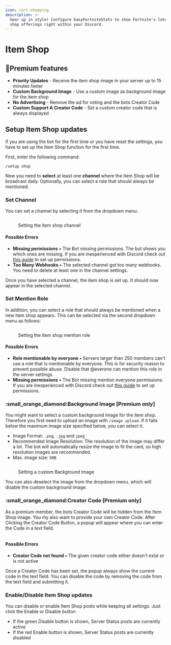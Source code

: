 ```yaml
---
icon: cart-shopping
description: >-
  Gear up in style! Configure EasyFortniteStats to show Fortnite's latest item
  shop offerings right within your Discord.
---
```


# Item Shop

## 🔸Premium features

* **Priority Updates** - Receive the item shop image in your server up to 15 minutes faster
* **Custom Background Image** - Use a custom image as background image for the item shop
* **No Advertising** - Remove the ad for voting and the bots Creator Code
* **Custom Support A Creator Code** - Set a custom creator code that is always displayed

## Setup Item Shop updates

If you are using the bot for the first time or you have reset the settings, you have to set up the Item Shop function for the first time.

First, enter the following command:

```
/setup shop
```

Now you need to **select** at least one **channel** where the Item Shop will be broadcast daily. Optionally, you can select a role that should always be mentioned.

### Set Channel

You can set a channel by selecting it from the dropdown menu:

<figure><img src="../.gitbook/assets/shop-channel.gif" alt=""><figcaption><p>Setting the item shop channel</p></figcaption></figure>

#### Possible Errors

* **Missing permissions** **•** The Bot missing permissions. The bot shows you which ones are missing. If you are inexperienced with Discord check out [this guide](https://support.discord.com/hc/en-us/articles/206029707-How-do-I-set-up-Permissions-) to set up permissions.
* **Too Many Webhooks** **•** The selected channel got too many webhooks. You need to delete at least one in the channel settings.

Once you have selected a channel, the item shop is set up. It should now appear in the selected channel.

### Set Mention Role

In addition, you can select a role that should always be mentioned when a new item shop appears. This can be selected via the second dropdown menu as follows:

<figure><img src="../.gitbook/assets/shop-role.gif" alt=""><figcaption><p>Setting the item shop mention role</p></figcaption></figure>

#### Possible Errors

* **Role mentionable by everyone •** Servers larger than 250 members can't use a role that is mentionable by everyone. This is for security reason to prevent possible abuse. Disable that @everone can mention this role in the server settings.
* **Missing permissions** **•** The Bot missing mention everyone permissions. If you are inexperienced with Discord check out [this guide](https://support.discord.com/hc/en-us/articles/206029707-How-do-I-set-up-Permissions-) to set up permissions.

### :small\_orange\_diamond:Background Image \[Premium only]

You might want to select a custom background image for the item shop. Therefore you first need to upload an image with `/image upload`. If it falls below the maximum image size specified below, you can select it.&#x20;

* Image Format: `.png`, `.jpg` and `jpeg`
* Recommended Image Resolution: The resolution of the image may differ a lot. The bot will automatically resize the image to fit the card, so high resolution images are recommended.
* Max. image size: `5MB`

<figure><img src="../.gitbook/assets/shop-background.gif" alt=""><figcaption><p>Setting a custom Background Image</p></figcaption></figure>

You can also deselect the image from the dropdown menu, which will disable the custom background image.

### :small\_orange\_diamond:Creator Code \[Premium only]&#x20;

As a premium member, the bots Creator Code will be hidden from the Item Shop image. You my also want to provide your own Creator Code. After Clicking the Creator Code Button, a popup will appear where you can enter the Code in a text field.

<figure><img src="../.gitbook/assets/shop-creator-code.gif" alt=""><figcaption></figcaption></figure>

#### Possible Errors

* **Creator Code not found •** The given creator code either doesn't exist or is not active&#x20;

Once a Creator Code has been set, the popup always show the current code in the text field. You can disable the code by removing the code from the text field and submitting it.

### Enable/Disable Item Shop updates

You can disable or enable Item Shop posts while keeping all settings. Just click the Enable or Disable button

* If the green Disable button is shown, Server Status posts are currently active
* If the red Enable button is shown, Server Status posts are currently disabled

<figure><img src="../.gitbook/assets/shop-toggle.gif" alt=""><figcaption></figcaption></figure>

